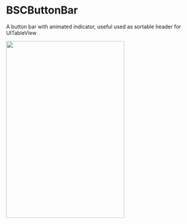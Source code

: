 BSCButtonBar
============

A button bar with animated indicator, useful used as sortable header for UITableView  


<img src="https://raw.github.com/bsorrentino/BSCButtonBar/master/Screenshot_1.png" width="320" height="480"/>

